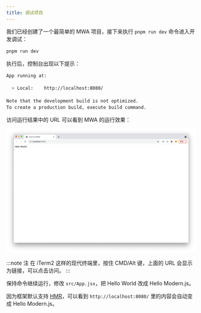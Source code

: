 ```yaml
---
title: 调试项目
---
```


我们已经创建了一个最简单的 MWA 项目，接下来执行 `pnpm run dev` 命令进入开发调试：

```bash
pnpm run dev
```

执行后，控制台出现以下提示：

```bash
App running at:

  > Local:    http://localhost:8080/

Note that the development build is not optimized.
To create a production build, execute build command.
```

访问运行结果中的 URL 可以看到 MWA 的运行效果：

![bash](./assets/display.png)

:::note 注
在 iTerm2 这样的现代终端里，按住 CMD/Alt 键，上面的 URL 会显示为链接，可以点击访问。
:::

保持命令继续运行，修改 `src/App.jsx`，把 Hello World 改成 Hello Modern.js。

因为框架默认支持 [HMR](https://webpack.js.org/concepts/hot-module-replacement/)，可以看到 `http://localhost:8080/` 里的内容会自动变成 Hello Modern.js。
